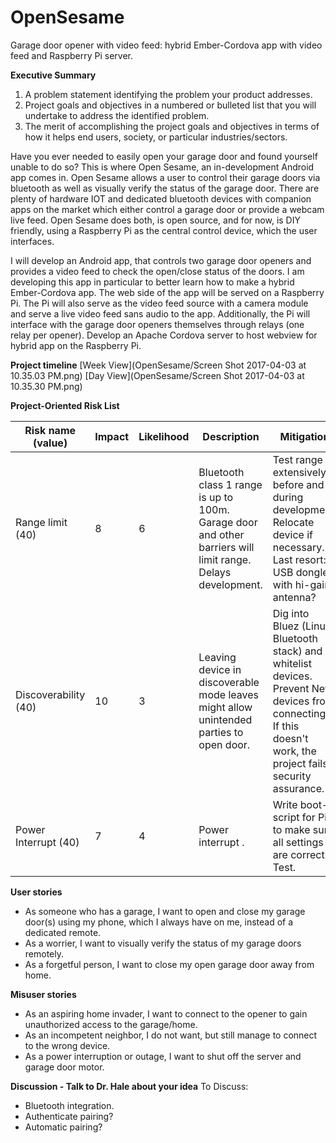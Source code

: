 # OpenSesame
Garage door opener with video feed: hybrid Ember-Cordova app with video feed and Raspberry Pi server.

**Executive Summary**
1. A problem statement identifying the problem your product addresses.
2. Project goals and objectives in a numbered or bulleted list that you will undertake to address the identified problem.
3. The merit of accomplishing the project goals and objectives in terms of how it helps end users, society, or particular industries/sectors.

Have you ever needed to easily open your garage door and found yourself unable to do so? This is where Open Sesame, an in-development Android app comes in. Open Sesame allows a user to control their garage doors via bluetooth as well as visually verify the status of the garage door. There are plenty of hardware IOT and dedicated bluetooth devices with companion apps on the market which either control a garage door or provide a webcam live feed. Open Sesame does both, is open source, and for now, is DIY friendly, using a Raspberry Pi as the central control device, which the user interfaces.

I will develop an Android app, that controls two garage door openers and provides a video feed to check the open/close status of the doors. I am developing this app in particular to better learn how to make a hybrid Ember-Cordova app. The web side of the app will be served on a Raspberry Pi. The Pi will also serve as the video feed source with a camera module and serve a live video feed sans audio to the app. Additionally, the Pi will interface with the garage door openers themselves through relays (one relay per opener).
Develop an Apache Cordova server to host webview for hybrid app on the Raspberry Pi.


**Project timeline**
[Week View](OpenSesame/Screen Shot 2017-04-03 at 10.35.03 PM.png)
[Day View](OpenSesame/Screen Shot 2017-04-03 at 10.35.30 PM.png)


**Project-Oriented Risk List**

|Risk name (value)  | Impact     | Likelihood | Description | Mitigation |
|-------------------|------------|------------|-------------|------------|
|Range limit (40) | 8 | 6 | Bluetooth class 1 range is up to 100m. Garage door and other barriers will limit range. Delays development. | Test range extensively before and during development. Relocate device if necessary. Last resort: USB dongle with hi-gain antenna?|
|Discoverability (40) | 10 | 3 | Leaving device in discoverable mode leaves might allow unintended parties to open door. | Dig into Bluez (Linux Bluetooth stack) and whitelist devices. Prevent New devices from connecting. If this doesn't work, the project fails security assurance.|
|Power Interrupt (40) | 7 | 4 | Power interrupt . | Write boot-script for Pi to make sure all settings are correct. Test.|


**User stories**
  * As someone who has a garage, I want to open and close my garage door(s) using my phone, which I always have on me, instead of a dedicated remote.
  * As a worrier, I want to visually verify the status of my garage doors remotely.
  * As a forgetful person, I want to close my open garage door away from home.

**Misuser stories**
  * As an aspiring home invader, I want to connect to the opener to gain unauthorized access to the garage/home.
  * As an incompetent neighbor, I do not want, but still manage to connect to the wrong device.
  * As a power interruption or outage, I want to shut off the server and garage door motor.

**Discussion - Talk to Dr. Hale about your idea**
To Discuss:
 * Bluetooth integration.
 * Authenticate pairing?
 * Automatic pairing?

